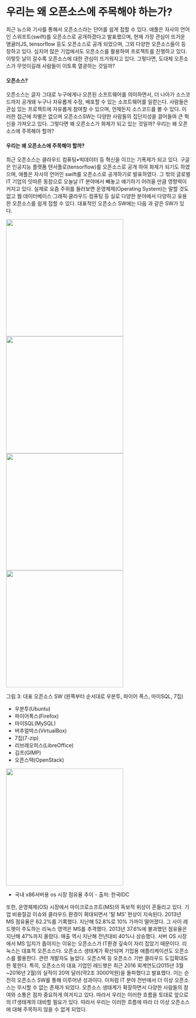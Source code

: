 우리는 왜 오픈소스에 주목해야 하는가?
====

최근 뉴스와 기사를 통해서 오픈소스라는 단어를 쉽게 접할 수 있다. 애플은 자사의 언어인 스위프트(swift)를 오픈소스로 공개하겠다고 발표했으며, 현재 가장 관심이 뜨거운 앵귤러JS, tensorflow 등도 오픈소스로 공개 되었으며, 그외 다양한 오픈소스들이 등장하고 있다. 심지어 많은 기업에서도 오픈소스를 활용하여 프로젝트를 진행하고 있다. 이렇듯 날이 갈수록 오픈소스에 대한 관심이 뜨거워지고 있다. 그렇다면, 도대체 오픈소스가 무엇이길래 사람들이 이토록 열광하는 것일까?

#### 오픈소스?

오픈소스는 글자 그대로 누구에게나 오픈된 소프트웨어를 의미하면서, 더 나아가 소스코드까지 공개돼 누구나 자유롭게 수정, 배포할 수 있는 소프트웨어를 일컫는다. 사람들은 관심 있는 프로젝트에 자유롭게 참여할 수 있으며, 언제든지 소스코드를 볼 수 있다. 이러한 접근에 차별은 없으며 오픈소스SW는 다양한 사람들의 집단지성을 끌어들여 큰 혁신을 가져오고 있다. 그렇다면 왜 오픈소스가 화제가 되고 있는 것일까? 우리는 왜 오픈소스에 주목해야 할까?

#### 우리는 왜 오픈소스에 주목해야 할까?

 최근 오픈소스는 클라우드 컴퓨팅•빅데이터 등 혁신을 이끄는 기폭제가 되고 있다. 구글은 인공지능 플랫폼 텐서플로(tensorflow)를 오픈소스로 공개 하여 화제가 되기도 하였으며, 애플은 자사의 언어인 swift를 오픈소스로 공개하기로 발표하였다. 그 밖의 글로벌 IT 기업의 잇따른 동참으로 오늘날 IT 분야에서 빼놓고 얘기하기 어려울 만큼 영향력이 커지고 있다. 실제로 요즘 주위를 둘러보면 운영체제(Operating System)는 말할 것도 없고 웹·데이터베이스·그래픽·클라우드·컴퓨팅 등 실로 다양한 분야에서 다양하고 유용한 오픈소스를 쉽게 접할 수 있다. 대표적인 오픈소스 SW에는 다음 과 같은 SW가 있다.


<img src="https://upload.wikimedia.org/wikipedia/commons/9/94/Ubuntu_logoib.svg" width="320" height="320"></img>
<img src="http://cfile25.uf.tistory.com/image/226738365290BB32315EC2" width="320" height="320"></img>
<img src="https://planet.mysql.com/images/planet-logo.svg" width="320" height="320"></img>
<img src="http://images.kbench.com:8080/korean/pdssshot/2015/11/7-Zip1_1447663723_1448266878.png" width="320" height="320"></img>

 그림 3: 대표 오픈소스 SW (왼쪽부터 순서대로 우분투, 파이어 폭스, 마이SQL, 7집)
- 우분투(Ubuntu)
- 파이어폭스(Firefox)
- 마이SQL(MySQL)
- 버추얼박스(VirtualBox)
- 7집(7-zip)
- 리브레오피스(LibreOffice)
- 김프(GIMP)
- 오픈스택(OpenStack)

<img src="http://img.etnews.com/photonews/1604/790551_20160408134157_039_0002.jpg" width="320" height="320"></img>

- 국내 x86서버용 os 시장 점유율 추이 -
출처: 한국IDC

 또한, 운영체제(OS) 시장에서 마이크로소프트(MS)의 독보적 위상이 흔들리고 있다. 기업 비용절감 이슈와 클라우드 환경이 확대되면서 '탈 MS' 현상이 지속된다. 2013년 MS 점유율은 62.2%를 기록했다. 지난해 52.8%로 10% 가까이 떨어졌다. 그 사이 레드햇이 주도하는 리눅스 영역은 MS를 추격했다. 2013년 37.6%에 불과했던 점유율은 지난해 47%까지 올랐다. 매출 역시 지난해 전년대비 40%나 상승했다. 서버 OS 시장에서 MS 입지가 좁아지는 이유는 오픈소스가 IT환경 깊숙이 자리 잡았기 때문이다. 리눅스는 대표적 오픈소스다. 오픈소스 생태계가 확산되며 기업용 애플리케이션도 오픈소스를 활용한다. 관련 개발자도 늘었다. 오픈스택 등 오픈소스 기반 클라우드 도입확대도 한 몫한다. 특히, 오픈소스의 대표 기업인 레드햇은 최근 2016 회계연도(2015년 3월~2016년 2월)의 실적이 20억 달러(약2조 3000억원)을 돌파했다고 발표했다. 이는 순전히 오픈소스 SW를 통해 이루어낸 성과이다.
 이처럼 IT 분야 전반에서 더 이상 오픈소스는 무시할 수 없는 존재가 되었다. 오픈소스 생태계가 확장하면서 다양한 사람들의 참여와 소통은 점차 중요하게 여겨지고 있다. 따라서 우리는 이러한 흐름을 토대로 앞으로의 IT생태계의 대비할 필요가 있다. 따라서 우리는 이러한 흐름에 따라 더 이상 오픈소스에 대해 주목하지 않을 수 없게 되었다.
